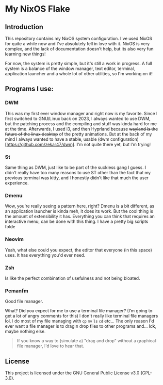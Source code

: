 # My NixOS Flake
## Introduction
This repository contains my NixOS system configuration. I've used NixOS for quite a while now and I've absolutely fell in love with it. NixOS is very complex, and the lack of documentation doesn't help, but its also very fun learning new things!

For now, the system is pretty simple, but it's still a work in progress. A full system is a balance of the window manager, text editor, terminal, application launcher and a whole lot of other utilities, so I'm working on it!

## Programs I use:
### DWM
This was my first ever window manager and right now is my favorite. Since I first switched to GNU/Linux back on 2023, I always wanted to use DWM, but the patching process and the compiling and stuff was kinda hard for me at the time. Afterwards, I used i3, and then Hyprland because ~~wayland is the future of the linux desktop~~ of the pretty animations. But at the back of my mind I always wanted to have a stable, usable (dwm configuration)[https://github.com/zekar47/dwm]. I'm not quite there yet, but I'm trying!

### St
Same thing as DWM, just like to be part of the suckless gang I guess. I didn't really have too many reasons to use ST other than the fact that my previous terminal was kitty, and I honestly didn't like that much the user experience. 

### Dmenu
Wow, you're really seeing a pattern here, right? Dmenu is a bit different, as an application launcher is kinda meh, it does its work. But the cool thing is the amount of extensibility it has. Everything you can think that requires an interactive menu, can be done with this thing. I have a pretty big scripts folde

### Neovim
Yeah, what else could you expect, the editor that everyone (in this space) uses. It has everything you'd ever need.

### Zsh
Is like the perfect combination of usefulness and not being bloated. 

### Pcmanfm
Good file manager.

What? Did you expect for me to use a terminal file manager?
(I'm going to get a lot of angry comments for this) I don't really like terminal file managers lol. I do most of my file managing with `cp` `mv` `ls` `cd` etc... The only reason I'd ever want a file manager is to drag n drop files to other programs and... Idk, maybe nothing else.
> If you know a way to (simulate a) "drag and drop" without a graphical file manager, I'd love to hear that.

## License
This project is licensed under the GNU General Public License v3.0 (GPL-3.0).
